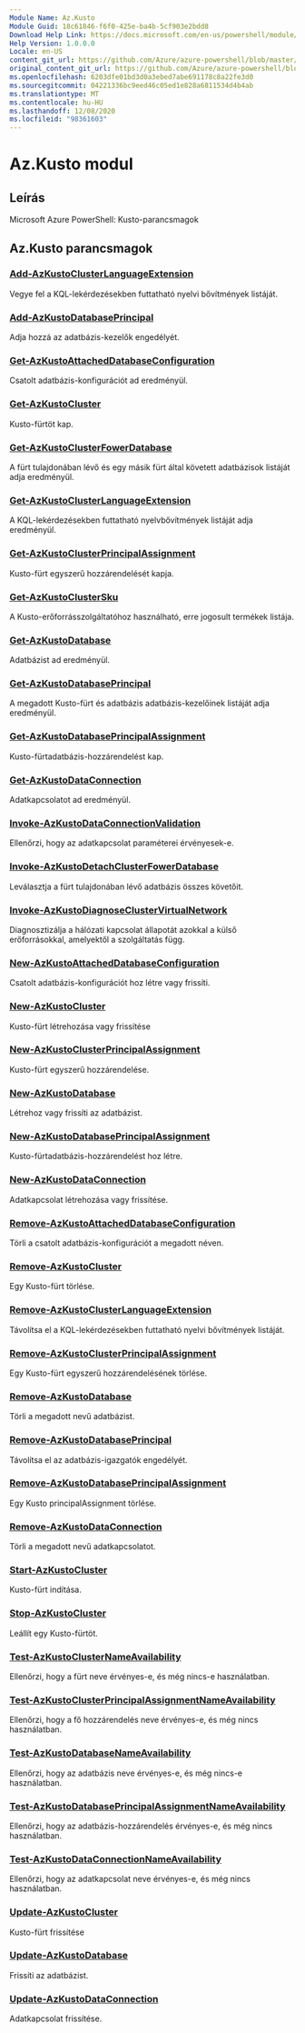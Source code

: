 ```yaml
---
Module Name: Az.Kusto
Module Guid: 18c61846-f6f0-425e-ba4b-5cf903e2bdd8
Download Help Link: https://docs.microsoft.com/en-us/powershell/module/az.kusto
Help Version: 1.0.0.0
Locale: en-US
content_git_url: https://github.com/Azure/azure-powershell/blob/master/src/Kusto/help/Az.Kusto.md
original_content_git_url: https://github.com/Azure/azure-powershell/blob/master/src/Kusto/help/Az.Kusto.md
ms.openlocfilehash: 6203dfe01bd3d0a3ebed7abe691178c8a22fe3d0
ms.sourcegitcommit: 04221336bc9eed46c05ed1e828a6811534d4b4ab
ms.translationtype: MT
ms.contentlocale: hu-HU
ms.lasthandoff: 12/08/2020
ms.locfileid: "98361603"
---
```

# Az.Kusto modul
## Leírás
Microsoft Azure PowerShell: Kusto-parancsmagok

## Az.Kusto parancsmagok
### [Add-AzKustoClusterLanguageExtension](Add-AzKustoClusterLanguageExtension.md)
Vegye fel a KQL-lekérdezésekben futtatható nyelvi bővítmények listáját.

### [Add-AzKustoDatabasePrincipal](Add-AzKustoDatabasePrincipal.md)
Adja hozzá az adatbázis-kezelők engedélyét.

### [Get-AzKustoAttachedDatabaseConfiguration](Get-AzKustoAttachedDatabaseConfiguration.md)
Csatolt adatbázis-konfigurációt ad eredményül.

### [Get-AzKustoCluster](Get-AzKustoCluster.md)
Kusto-fürtöt kap.

### [Get-AzKustoClusterFowerDatabase](Get-AzKustoClusterFollowerDatabase.md)
A fürt tulajdonában lévő és egy másik fürt által követett adatbázisok listáját adja eredményül.

### [Get-AzKustoClusterLanguageExtension](Get-AzKustoClusterLanguageExtension.md)
A KQL-lekérdezésekben futtatható nyelvbővítmények listáját adja eredményül.

### [Get-AzKustoClusterPrincipalAssignment](Get-AzKustoClusterPrincipalAssignment.md)
Kusto-fürt egyszerű hozzárendelését kapja.

### [Get-AzKustoClusterSku](Get-AzKustoClusterSku.md)
A Kusto-erőforrásszolgáltatóhoz használható, erre jogosult termékek listája.

### [Get-AzKustoDatabase](Get-AzKustoDatabase.md)
Adatbázist ad eredményül.

### [Get-AzKustoDatabasePrincipal](Get-AzKustoDatabasePrincipal.md)
A megadott Kusto-fürt és adatbázis adatbázis-kezelőinek listáját adja eredményül.

### [Get-AzKustoDatabasePrincipalAssignment](Get-AzKustoDatabasePrincipalAssignment.md)
Kusto-fürtadatbázis-hozzárendelést kap.

### [Get-AzKustoDataConnection](Get-AzKustoDataConnection.md)
Adatkapcsolatot ad eredményül.

### [Invoke-AzKustoDataConnectionValidation](Invoke-AzKustoDataConnectionValidation.md)
Ellenőrzi, hogy az adatkapcsolat paraméterei érvényesek-e.

### [Invoke-AzKustoDetachClusterFowerDatabase](Invoke-AzKustoDetachClusterFollowerDatabase.md)
Leválasztja a fürt tulajdonában lévő adatbázis összes követőit.

### [Invoke-AzKustoDiagnoseClusterVirtualNetwork](Invoke-AzKustoDiagnoseClusterVirtualNetwork.md)
Diagnosztizálja a hálózati kapcsolat állapotát azokkal a külső erőforrásokkal, amelyektől a szolgáltatás függ.

### [New-AzKustoAttachedDatabaseConfiguration](New-AzKustoAttachedDatabaseConfiguration.md)
Csatolt adatbázis-konfigurációt hoz létre vagy frissíti.

### [New-AzKustoCluster](New-AzKustoCluster.md)
Kusto-fürt létrehozása vagy frissítése

### [New-AzKustoClusterPrincipalAssignment](New-AzKustoClusterPrincipalAssignment.md)
Kusto-fürt egyszerű hozzárendelése.

### [New-AzKustoDatabase](New-AzKustoDatabase.md)
Létrehoz vagy frissíti az adatbázist.

### [New-AzKustoDatabasePrincipalAssignment](New-AzKustoDatabasePrincipalAssignment.md)
Kusto-fürtadatbázis-hozzárendelést hoz létre.

### [New-AzKustoDataConnection](New-AzKustoDataConnection.md)
Adatkapcsolat létrehozása vagy frissítése.

### [Remove-AzKustoAttachedDatabaseConfiguration](Remove-AzKustoAttachedDatabaseConfiguration.md)
Törli a csatolt adatbázis-konfigurációt a megadott néven.

### [Remove-AzKustoCluster](Remove-AzKustoCluster.md)
Egy Kusto-fürt törlése.

### [Remove-AzKustoClusterLanguageExtension](Remove-AzKustoClusterLanguageExtension.md)
Távolítsa el a KQL-lekérdezésekben futtatható nyelvi bővítmények listáját.

### [Remove-AzKustoClusterPrincipalAssignment](Remove-AzKustoClusterPrincipalAssignment.md)
Egy Kusto-fürt egyszerű hozzárendelésének törlése.

### [Remove-AzKustoDatabase](Remove-AzKustoDatabase.md)
Törli a megadott nevű adatbázist.

### [Remove-AzKustoDatabasePrincipal](Remove-AzKustoDatabasePrincipal.md)
Távolítsa el az adatbázis-igazgatók engedélyét.

### [Remove-AzKustoDatabasePrincipalAssignment](Remove-AzKustoDatabasePrincipalAssignment.md)
Egy Kusto principalAssignment törlése.

### [Remove-AzKustoDataConnection](Remove-AzKustoDataConnection.md)
Törli a megadott nevű adatkapcsolatot.

### [Start-AzKustoCluster](Start-AzKustoCluster.md)
Kusto-fürt indítása.

### [Stop-AzKustoCluster](Stop-AzKustoCluster.md)
Leállít egy Kusto-fürtöt.

### [Test-AzKustoClusterNameAvailability](Test-AzKustoClusterNameAvailability.md)
Ellenőrzi, hogy a fürt neve érvényes-e, és még nincs-e használatban.

### [Test-AzKustoClusterPrincipalAssignmentNameAvailability](Test-AzKustoClusterPrincipalAssignmentNameAvailability.md)
Ellenőrzi, hogy a fő hozzárendelés neve érvényes-e, és még nincs használatban.

### [Test-AzKustoDatabaseNameAvailability](Test-AzKustoDatabaseNameAvailability.md)
Ellenőrzi, hogy az adatbázis neve érvényes-e, és még nincs-e használatban.

### [Test-AzKustoDatabasePrincipalAssignmentNameAvailability](Test-AzKustoDatabasePrincipalAssignmentNameAvailability.md)
Ellenőrzi, hogy az adatbázis-hozzárendelés érvényes-e, és még nincs használatban.

### [Test-AzKustoDataConnectionNameAvailability](Test-AzKustoDataConnectionNameAvailability.md)
Ellenőrzi, hogy az adatkapcsolat neve érvényes-e, és még nincs használatban.

### [Update-AzKustoCluster](Update-AzKustoCluster.md)
Kusto-fürt frissítése

### [Update-AzKustoDatabase](Update-AzKustoDatabase.md)
Frissíti az adatbázist.

### [Update-AzKustoDataConnection](Update-AzKustoDataConnection.md)
Adatkapcsolat frissítése.


